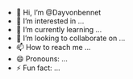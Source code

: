 - 👋 Hi, I’m @Dayvonbennet
- 👀 I’m interested in ...
- 🌱 I’m currently learning ...
- 💞️ I’m looking to collaborate on ...
- 📫 How to reach me ...
- 😄 Pronouns: ...
- ⚡ Fun fact: ...

<!---
Dayvonbennet/Dayvonbennet is a ✨ special ✨ repository because its `README.md` (this file) appears on your GitHub profile.
You can click the Preview link to take a look at your changes.
--->
